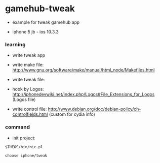 # gamehub-tweak

* example for tweak gamehub app

* iphone 5 jb - ios 10.3.3

### learning

* write tweak app

* write make file: http://www.gnu.org/software/make/manual/html_node/Makefiles.html

* write tweak file:

* hook by Logos: http://iphonedevwiki.net/index.php/Logos#File_Extensions_for_Logos (Logos file)

* write control file: http://www.debian.org/doc/debian-policy/ch-controlfields.html (custom for cydia info)

### command

* init project:

`$THEOS/bin/nic.pl`

`choose iphone/tweak`

